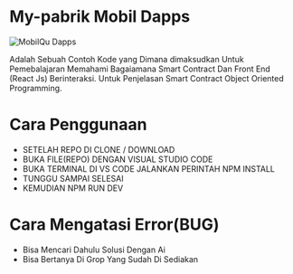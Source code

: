 # My-pabrik Mobil Dapps
![MobilQu Dapps](https://crimson-high-eagle-384.mypinata.cloud/ipfs/bafkreibddcwx6oj7mn6ibot4okggumff6gkw4keezytuss4axc2gbtjbpy)

Adalah Sebuah Contoh Kode yang Dimana dimaksudkan Untuk Pemebalajaran Memahami Bagaiamana Smart Contract Dan Front End
(React Js) Berinteraksi. Untuk Penjelasan Smart Contract Object Oriented Programming.

# Cara Penggunaan
- SETELAH REPO DI CLONE / DOWNLOAD
- BUKA FILE(REPO) DENGAN VISUAL STUDIO CODE 
- BUKA TERMINAL DI VS CODE JALANKAN PERINTAH NPM INSTALL
- TUNGGU SAMPAI SELESAI
- KEMUDIAN NPM RUN DEV
  

# Cara Mengatasi Error(BUG)
- Bisa Mencari Dahulu Solusi Dengan Ai
- Bisa Bertanya Di Grop Yang Sudah Di Sediakan
